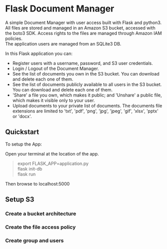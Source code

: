# Flask Document Manager

A simple Document Manager with user access built with Flask and python3.  
All files are stored and managed in an Amazon S3 bucket, accessed with the boto3 SDK. Access rights to the files are managed through Amazon IAM policies.  
The application users are managed from an SQLite3 DB.  

In this Flask application you can:
- Register users with a username, password, and S3 user credentials.
- Login / Logout of the Document Manager.
- See the list of documents you own in the S3 bucket. You can download and delete each one of them.
- See the list of documents publicly available to all users in the S3 bucket. You can download and delete each one of them.
- 'Share' a file you own, which makes it public; and 'Unshare' a public file, which makes it visible only to your user.
- Upload documents to your private list of documents. The documents file extensions are limited to 'txt', 'pdf', 'png', 'jpg', 'jpeg', 'gif', 'xlsx', 'pptx' or 'docx'.

## Quickstart

To setup the App:

Open your terminal at the location of the app.

> export FLASK_APP=application.py  
> flask init-db  
> flask run  

Then browse to localhost:5000

## Setup S3

### Create a bucket architecture

### Create the file access policy

### Create group and users